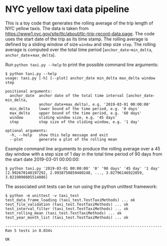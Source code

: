 # NYC yellow taxi data pipeline
This is a toy code that generates the rolling average of the trip length of NYC yellow taxis. The data is taken from https://www1.nyc.gov/site/tlc/about/tlc-trip-record-data.page. The code uses the start date of the trip as its time stamp. The rolling average is defined by a sliding window of size `window` and step size `step`. The rolling average is computed over the total time period [`anchor_date`-`min_delta`, `anchor_date`+`max_delta`).

Run `python taxi.py --help` to print the possible command line arguments:
```
$ python taxi.py --help
usage: taxi.py [-h] [--plot] anchor_date min_delta max_delta window step

positional arguments:
  anchor_date  anchor date of the total time interval [anchor_date-min_delta,
               anchor_date+max_delta), e.g. '2019-03-01 00:00:00'
  min_delta    lower bound of the time period, e.g. '0 days'
  max_delta    upper bound of the time period, e.g. '60 days'
  window       sliding window size, e.g. '45 days'
  step         step size of the sliding window, e.g. '1 day'

optional arguments:
  -h, --help   show this help message and exit
  --plot       generate a plot of the rolling mean
```
Example command line arguments to produce the rolling average over a 45 day window with a step size of 1 day in the total time period of 90 days from the start date 2019-03-01 00:00:00:
```
$ python taxi.py '2019-03-01 00:00:00' '0' '90 days' '45 day' '1 day'
[2.992670148197292, 2.9938750859480248, ..., 3.02796146922059, 3.0219090805514086]
```
The associated unit tests can be run using the python unittest framework:
```
$ python -m unittest -v taxi_test
test_data_frame_loading (taxi_test.TestTaxiMethods) ... ok
test_file_validation (taxi_test.TestTaxiMethods) ... ok
test_interval_filter (taxi_test.TestTaxiMethods) ... ok
test_rolling_mean (taxi_test.TestTaxiMethods) ... ok
test_year_month_list (taxi_test.TestTaxiMethods) ... ok

----------------------------------------------------------------------
Ran 5 tests in 0.034s

OK
```
